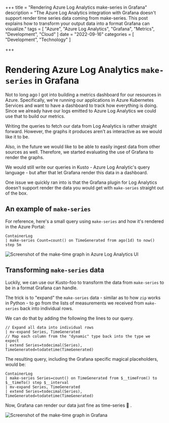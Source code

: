 +++
title = "Rendering Azure Log Analytics make-series in Grafana"
description = "The Azure Log Analytics integration with Grafana doesn't support render time series data coming from make-series. This post explains how to transform your output data into a format Grafana can visualize."
tags = [
    "Azure",
    "Azure Log Analytics",
    "Grafana",
    "Metrics",
    "Development",
    "Cloud"
]
date = "2022-09-16"
categories = [
    "Development",
    "Technology"
]

+++

# Rendering Azure Log Analytics `make-series` in Grafana

Not to long ago I got into building a metrics dashboard for our resources in Azure.
Specifically, we're running our applications in Azure Kubernetes Services and want to have a dashboard to track how everything is doing.
Since we already have our logs emitted to Azure Log Analytics we could use that to build our metrics.

Writing the queries to fetch our data from Log Analytics is rather straight forward. However, the graphs it produces aren't as interactive as we would like it to be.

Also, in the future we would like to be able to easily ingest data from other sources as well. Therefore, we started evaluating the use of Grafana to render the graphs.

We would still write our queries in Kusto - Azure Log Analytic's query language - but after that let Grafana render this data in a dashboard.

One issue we quickly ran into is that the Grafana plugin for Log Analytics doesn't support render the data you would get with `make-series` straight out of the box.

## An example of `make-series`

For reference, here's a small query using `make-series` and how it's rendered in the Azure Portal:

```
ContainerLog
| make-series Count=count() on TimeGenerated from ago(1d) to now() step 5m
```

![Screenshot of the make-time graph in Azure Log Analytics UI](/img/blog/20220916_log_analytics_make_series.png)

## Transforming `make-series` data

Luckily, we can use our Kusto-foo to transform the data from `make-series` to be in a format Grafana can handle.

The trick is to "expand" the `make-series` data - similar as to how `zip` works in Python - to go from the lists of measurements we received from `make-series` back into individual rows.

We can do that by adding the following the lines to our query.
```
// Expand all data into individual rows
| mv-expand Series, TimeGenerated
// Map each column from the "dynamic" type back into the type we expect
| extend Series=todecimal(Series), TimeGenerated=todatetime(TimeGenerated)
```

The resulting query, including the Grafana specific magical placeholders, would be:

```kusto
ContainerLog
| make-series Series=count() on TimeGenerated from $__timeFrom() to $__timeTo() step $__interval
| mv-expand Series, TimeGenerated
| extend Series=todecimal(Series), TimeGenerated=todatetime(TimeGenerated)
```

Now, Grafana can render our data just fine as time-series 🎉 .

![Screenshot of the make-time graph in Grafana](/img/blog/20220916_grafana_make_time_graph.png)